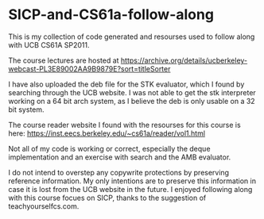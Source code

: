# SICP-and-CS61a-follow-along

This is my collection of code generated and resourses used to follow along with UCB CS61A SP2011.

The course lectures are hosted at https://archive.org/details/ucberkeley-webcast-PL3E89002AA9B9879E?sort=titleSorter

I have also uploaded the deb file for the STK evaluator, which I found by searching through the UCB website.
I was not able to get the stk interpreter working on a 64 bit arch system, as I believe the deb is only usable on a 32 bit system.

The course reader website I found with the resourses for this course is here: https://inst.eecs.berkeley.edu/~cs61a/reader/vol1.html

Not all of my code is working or correct, especially the deque implementation and an exercise with search and the AMB evaluator.

I do not intend to overstep any copywrite protections by preserving reference information.
My only intentions are to preserve this information in case it is lost from the UCB website in the future.
I enjoyed following along with this course focues on SICP, thanks to the suggestion of teachyourselfcs.com.
